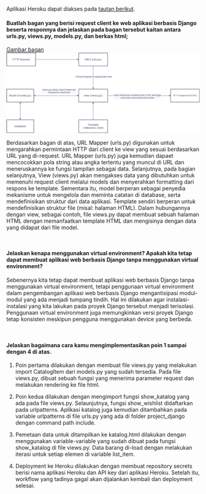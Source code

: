 Aplikasi Heroku dapat diakses pada [tautan berikut](http://katalog-tugas2.herokuapp.com/katalog/).
<br />

#### Buatlah bagan yang berisi request client ke web aplikasi berbasis Django beserta responnya dan jelaskan pada bagan tersebut kaitan antara urls.py, views.py, models.py, dan berkas html;

[Gambar bagan](https://raw.githubusercontent.com/azmirahmadisha/Tugas-2/main/katalog/Flowchart.png)
![Image](/katalog/Flowchart.png)

Berdasarkan bagan di atas, URL Mapper (urls.py) digunakan untuk mengarahkan permintaan HTTP dari client ke view yang sesuai berdasarkan URL yang di-request. URL Mapper (urls.py) juga kemudian dapaet mencocokkan pola string atau angka tertentu yang muncul di URL dan meneruskannya ke fungsi tampilan sebagai data. Selanjutnya, pada bagian selanjutnya, View (views.py) akan mengakses data yang dibutuhkan untuk memenuhi request client melalui models dan menyerahkan formatting dari respons ke template. Sementara itu, model berperan sebagai penyedia mekanisme untuk mengelola dan meminta catatan di database, serta mendefinisikan struktur dari data aplikasi. Template sendiri berperan untuk mendefinisikan struktur file (misal: halaman HTML). Dalam hubungannya dengan view, sebagai contoh, file views.py dapat membuat sebuah halaman HTML dengan memanfaatkan template HTML dan mengisinya dengan data yang didapat dari file model. 

<br />

#### Jelaskan kenapa menggunakan virtual environment? Apakah kita tetap dapat membuat aplikasi web berbasis Django tanpa menggunakan virtual environment?

Sebenernya kita tetap dapat membuat aplikasi web berbasis Django tanpa menggunakan virtual environment, tetapi
penggunaan virtual environment dalam pengembangan aplikasi web berbasis Django mengantisipasi modul-modul yang ada
menjadi tumpang tindih. Hal ini dilakukan agar instalasi-instalasi yang kita lakukan pada proyek Django tersebut
menjadi terisolasi. Penggunaan virtual environment juga memungkinkan versi proyek Django tetap konsisten meskipun
pengguna menggunakan device yang berbeda.


<br />

#### Jelaskan bagaimana cara kamu mengimplementasikan poin 1 sampai dengan 4 di atas.

1. Poin pertama dilakukan dengan membuat file views.py yang melakukan import CatalogItem dari models.py yang sudah 
tersedia. Pada file views.py, dibuat sebuah fungsi yang menerima parameter request dan melakukan rendering ke file
html.

2. Poin kedua dilakukan dengan mengimport fungsi show_katalog yang ada pada file views.py. Selaunjutnya, fungsi show_wishlist didaftarkan
pada urlpatterns. Aplikasi katalog juga kemudian ditambahkan pada variable urlpatterns di file urls.py yang ada
di folder project_django dengan command path include.

3. Pemetaan data untuk ditampilkan ke katalog.html dilakukan dengan menggunakan variable-variable yang sudah dibuat pada fungsi show_katalog
di file views.py. Data barang di-load dengan melakukan iterasi untuk setiap elemen di variable list_item.

4. Deployment ke Heroku dilakukan dengan membuat repository secrets berisi nama aplikasi Heroku dan API key dari aplikasi Heroku. Setelah itu,
workflow yang tadinya gagal akan dijalankan kembali dan deployment selesai.
